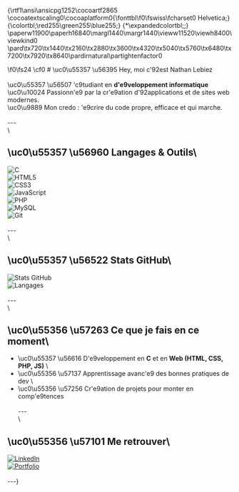 {\rtf1\ansi\ansicpg1252\cocoartf2865
\cocoatextscaling0\cocoaplatform0{\fonttbl\f0\fswiss\fcharset0 Helvetica;}
{\colortbl;\red255\green255\blue255;}
{\*\expandedcolortbl;;}
\paperw11900\paperh16840\margl1440\margr1440\vieww11520\viewh8400\viewkind0
\pard\tx720\tx1440\tx2160\tx2880\tx3600\tx4320\tx5040\tx5760\tx6480\tx7200\tx7920\tx8640\pardirnatural\partightenfactor0

\f0\fs24 \cf0 # \uc0\u55357 \u56395  Hey, moi c\'92est Nathan Lebiez  \
\
\uc0\u55357 \u56507  \'c9tudiant en **d\'e9veloppement informatique**  \
\uc0\u10024  Passionn\'e9 par la cr\'e9ation d\'92applications et de sites web modernes.  \
\uc0\u9889  Mon credo : \'e9crire du code propre, efficace et qui marche.  \
\
---\
\
## \uc0\u55357 \u56960  Langages & Outils\
![C](https://img.shields.io/badge/C-00599C?style=for-the-badge&logo=c&logoColor=white)\
![HTML5](https://img.shields.io/badge/HTML5-E34F26?style=for-the-badge&logo=html5&logoColor=white)\
![CSS3](https://img.shields.io/badge/CSS3-1572B6?style=for-the-badge&logo=css3&logoColor=white)\
![JavaScript](https://img.shields.io/badge/JavaScript-F7DF1E?style=for-the-badge&logo=javascript&logoColor=black)\
![PHP](https://img.shields.io/badge/PHP-777BB4?style=for-the-badge&logo=php&logoColor=white)\
![MySQL](https://img.shields.io/badge/MySQL-005C84?style=for-the-badge&logo=mysql&logoColor=white)\
![Git](https://img.shields.io/badge/Git-F05032?style=for-the-badge&logo=git&logoColor=white)\
\
---\
\
## \uc0\u55357 \u56522  Stats GitHub\
![Stats GitHub](https://github-readme-stats.vercel.app/api?username=TonPseudoGitHub&show_icons=true&theme=tokyonight)  \
![Langages](https://github-readme-stats.vercel.app/api/top-langs/?username=TonPseudoGitHub&layout=compact&theme=tokyonight)\
\
---\
\
## \uc0\u55356 \u57263  Ce que je fais en ce moment\
- \uc0\u55357 \u56616  D\'e9veloppement en **C** et en **Web (HTML, CSS, PHP, JS)**  \
- \uc0\u55356 \u57137  Apprentissage avanc\'e9 des bonnes pratiques de dev  \
- \uc0\u55356 \u57256  Cr\'e9ation de projets pour monter en comp\'e9tences  \
\
---\
\
## \uc0\u55356 \u57101  Me retrouver\
[![LinkedIn](https://img.shields.io/badge/LinkedIn-0A66C2?style=for-the-badge&logo=linkedin&logoColor=white)](https://www.linkedin.com/in/tonprofil)  \
[![Portfolio](https://img.shields.io/badge/Portfolio-000000?style=for-the-badge&logo=firefox&logoColor=white)](https://tonportfolio.com)\
\
---}